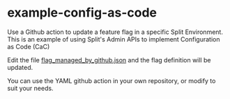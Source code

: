 # example-config-as-code
Use a Github action to update a feature flag in a specific Split Environment. This is an example of using Split's Admin APIs to implement Configuration as Code (CaC)

Edit the file [flag_managed_by_github.json](flag_managed_by_github.json) and the flag definition will be updated. 

You can use the YAML github action in your own repository, or modify to suit your needs. 
